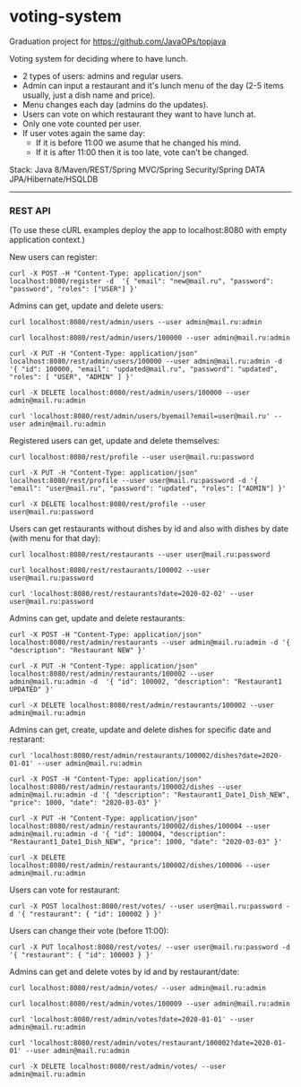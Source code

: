 # voting-system

Graduation project for https://github.com/JavaOPs/topjava  

Voting system for deciding where to have lunch.
 * 2 types of users: admins and regular users.
 * Admin can input a restaurant and it's lunch menu of the day (2-5 items usually, just a dish name and price).
 * Menu changes each day (admins do the updates).
 * Users can vote on which restaurant they want to have lunch at.
 * Only one vote counted per user.
 * If user votes again the same day:
    - If it is before 11:00 we asume that he changed his mind.
    - If it is after 11:00 then it is too late, vote can't be changed.
    
 Stack: Java 8/Maven/REST/Spring MVC/Spring Security/Spring DATA JPA/Hibernate/HSQLDB
 
-----------------------------

### REST API
(To use these cURL examples deploy the app to localhost:8080 with empty application context.)

New users can register:  

`curl -X POST -H "Content-Type: application/json" localhost:8080/register -d 
'{
    "email": "new@mail.ru",
    "password": "password",
    "roles": ["USER"]
}'`

Admins can get, update and delete users:  

`curl localhost:8080/rest/admin/users --user admin@mail.ru:admin`

`curl localhost:8080/rest/admin/users/100000 --user admin@mail.ru:admin`

`curl -X PUT -H "Content-Type: application/json" localhost:8080/rest/admin/users/100000 --user admin@mail.ru:admin -d
'{
        "id": 100000,
        "email": "updated@mail.ru",
        "password": "updated",
        "roles": [
            "USER", "ADMIN"
        ]
}'`

`curl -X DELETE localhost:8080/rest/admin/users/100000 --user admin@mail.ru:admin`

`curl 'localhost:8080/rest/admin/users/byemail?email=user@mail.ru' --user admin@mail.ru:admin`

Registered users can get, update and delete themselves:

`curl localhost:8080/rest/profile --user user@mail.ru:password`

`curl -X PUT -H "Content-Type: application/json" localhost:8080/rest/profile --user user@mail.ru:password -d
'{
    "email": "user@mail.ru",
    "password": "updated",
    "roles": ["ADMIN"]
}'`

`curl -X DELETE localhost:8080/rest/profile --user user@mail.ru:password`

Users can get restaurants without dishes by id and also with dishes by date (with menu for that day):

`curl localhost:8080/rest/restaurants --user user@mail.ru:password`

`curl localhost:8080/rest/restaurants/100002 --user user@mail.ru:password`

`curl 'localhost:8080/rest/restaurants?date=2020-02-02' --user user@mail.ru:password`

Admins can get, update and delete restaurants:

`curl -X POST -H "Content-Type: application/json" localhost:8080/rest/admin/restaurants --user admin@mail.ru:admin -d
'{
    "description": "Restaurant NEW"
}'`

`curl -X PUT -H "Content-Type: application/json" localhost:8080/rest/admin/restaurants/100002 --user admin@mail.ru:admin -d 
'{
    "id": 100002,
    "description": "Restaurant1 UPDATED"
}'`

`curl -X DELETE localhost:8080/rest/admin/restaurants/100002 --user admin@mail.ru:admin`

Admins can get, create, update and delete dishes for specific date and restarant:

`curl 'localhost:8080/rest/admin/restaurants/100002/dishes?date=2020-01-01' --user admin@mail.ru:admin` 

`curl -X POST -H "Content-Type: application/json" localhost:8080/rest/admin/restaurants/100002/dishes --user admin@mail.ru:admin -d
'{
    "description": "Restaurant1_Date1_Dish_NEW",
    "price": 1000,
    "date": "2020-03-03"
}'`

`curl -X PUT -H "Content-Type: application/json" localhost:8080/rest/admin/restaurants/100002/dishes/100004 --user admin@mail.ru:admin -d
'{
    "id": 100004,
    "description": "Restaurant1_Date1_Dish_NEW",
    "price": 1000,
    "date": "2020-03-03"
}'`

`curl -X DELETE localhost:8080/rest/admin/restaurants/100002/dishes/100006 --user admin@mail.ru:admin`

Users can vote for restaurant:

`curl -X POST localhost:8080/rest/votes/ --user user@mail.ru:password -d
'{
    "restaurant": {
        "id": 100002
    }
}'`

Users can change their vote (before 11:00):

`curl -X PUT localhost:8080/rest/votes/ --user user@mail.ru:password -d
'{
    "restaurant": {
        "id": 100003
    }
}'`

Admins can get and delete votes by id and by restaurant/date:

`curl localhost:8080/rest/admin/votes/ --user admin@mail.ru:admin`

`curl localhost:8080/rest/admin/votes/100009 --user admin@mail.ru:admin`

`curl 'localhost:8080/rest/admin/votes?date=2020-01-01' --user admin@mail.ru:admin`

`curl 'localhost:8080/rest/admin/votes/restaurant/100002?date=2020-01-01' --user admin@mail.ru:admin`

`curl -X DELETE localhost:8080/rest/admin/votes/ --user admin@mail.ru:admin`
